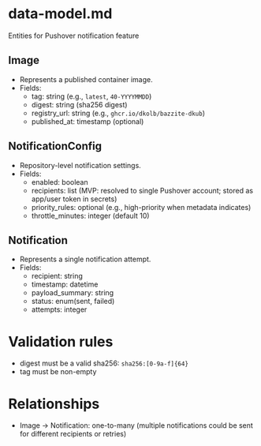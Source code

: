 # data-model.md

Entities for Pushover notification feature

## Image
- Represents a published container image.
- Fields:
  - tag: string (e.g., `latest`, `40-YYYYMMDD`)
  - digest: string (sha256 digest)
  - registry_url: string (e.g., `ghcr.io/dkolb/bazzite-dkub`)
  - published_at: timestamp (optional)

## NotificationConfig
- Repository-level notification settings.
- Fields:
  - enabled: boolean
  - recipients: list (MVP: resolved to single Pushover account; stored as app/user token in secrets)
  - priority_rules: optional (e.g., high-priority when metadata indicates)
  - throttle_minutes: integer (default 10)

## Notification
- Represents a single notification attempt.
- Fields:
  - recipient: string
  - timestamp: datetime
  - payload_summary: string
  - status: enum(sent, failed)
  - attempts: integer

# Validation rules
- digest must be a valid sha256: `sha256:[0-9a-f]{64}`
- tag must be non-empty

# Relationships
- Image -> Notification: one-to-many (multiple notifications could be sent for different recipients or retries)